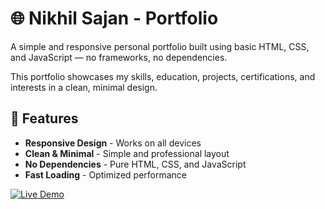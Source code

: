 # 🌐 Nikhil Sajan - Portfolio

A simple and responsive personal portfolio built using basic HTML, CSS, and JavaScript — no frameworks, no dependencies.

This portfolio showcases my skills, education, projects, certifications, and interests in a clean, minimal design.

## 🚀 Features

- **Responsive Design** - Works on all devices
- **Clean & Minimal** - Simple and professional layout
- **No Dependencies** - Pure HTML, CSS, and JavaScript
- **Fast Loading** - Optimized performance

[![Live Demo](https://img.shields.io/badge/🌐_Live_Portfolio-Visit_Now-blue?style=for-the-badge&logo=google-chrome)](https://nikhilsajan2003.github.io/Portfolio)
